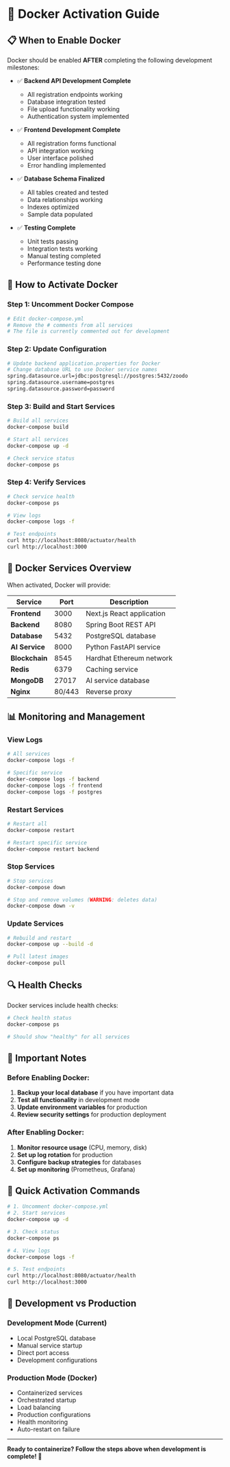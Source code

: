 # 🐳 Docker Activation Guide

## 📋 When to Enable Docker

Docker should be enabled **AFTER** completing the following development milestones:

- ✅ **Backend API Development Complete**
  - All registration endpoints working
  - Database integration tested
  - File upload functionality working
  - Authentication system implemented

- ✅ **Frontend Development Complete**
  - All registration forms functional
  - API integration working
  - User interface polished
  - Error handling implemented

- ✅ **Database Schema Finalized**
  - All tables created and tested
  - Data relationships working
  - Indexes optimized
  - Sample data populated

- ✅ **Testing Complete**
  - Unit tests passing
  - Integration tests working
  - Manual testing completed
  - Performance testing done

## 🚀 How to Activate Docker

### Step 1: Uncomment Docker Compose
```bash
# Edit docker-compose.yml
# Remove the # comments from all services
# The file is currently commented out for development
```

### Step 2: Update Configuration
```bash
# Update backend application.properties for Docker
# Change database URL to use Docker service names
spring.datasource.url=jdbc:postgresql://postgres:5432/zoodo
spring.datasource.username=postgres
spring.datasource.password=password
```

### Step 3: Build and Start Services
```bash
# Build all services
docker-compose build

# Start all services
docker-compose up -d

# Check service status
docker-compose ps
```

### Step 4: Verify Services
```bash
# Check service health
docker-compose ps

# View logs
docker-compose logs -f

# Test endpoints
curl http://localhost:8080/actuator/health
curl http://localhost:3000
```

## 🔧 Docker Services Overview

When activated, Docker will provide:

| Service | Port | Description |
|---------|------|-------------|
| **Frontend** | 3000 | Next.js React application |
| **Backend** | 8080 | Spring Boot REST API |
| **Database** | 5432 | PostgreSQL database |
| **AI Service** | 8000 | Python FastAPI service |
| **Blockchain** | 8545 | Hardhat Ethereum network |
| **Redis** | 6379 | Caching service |
| **MongoDB** | 27017 | AI service database |
| **Nginx** | 80/443 | Reverse proxy |

## 📊 Monitoring and Management

### View Logs
```bash
# All services
docker-compose logs -f

# Specific service
docker-compose logs -f backend
docker-compose logs -f frontend
docker-compose logs -f postgres
```

### Restart Services
```bash
# Restart all
docker-compose restart

# Restart specific service
docker-compose restart backend
```

### Stop Services
```bash
# Stop services
docker-compose down

# Stop and remove volumes (WARNING: deletes data)
docker-compose down -v
```

### Update Services
```bash
# Rebuild and restart
docker-compose up --build -d

# Pull latest images
docker-compose pull
```

## 🔍 Health Checks

Docker services include health checks:

```bash
# Check health status
docker-compose ps

# Should show "healthy" for all services
```

## 🚨 Important Notes

### Before Enabling Docker:
1. **Backup your local database** if you have important data
2. **Test all functionality** in development mode
3. **Update environment variables** for production
4. **Review security settings** for production deployment

### After Enabling Docker:
1. **Monitor resource usage** (CPU, memory, disk)
2. **Set up log rotation** for production
3. **Configure backup strategies** for databases
4. **Set up monitoring** (Prometheus, Grafana)

## 🎯 Quick Activation Commands

```bash
# 1. Uncomment docker-compose.yml
# 2. Start services
docker-compose up -d

# 3. Check status
docker-compose ps

# 4. View logs
docker-compose logs -f

# 5. Test endpoints
curl http://localhost:8080/actuator/health
curl http://localhost:3000
```

## 📝 Development vs Production

### Development Mode (Current)
- Local PostgreSQL database
- Manual service startup
- Direct port access
- Development configurations

### Production Mode (Docker)
- Containerized services
- Orchestrated startup
- Load balancing
- Production configurations
- Health monitoring
- Auto-restart on failure

---

**Ready to containerize? Follow the steps above when development is complete! 🚀**
